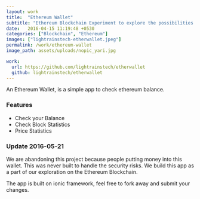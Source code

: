```yaml
---
layout: work
title:  "Ethereum Wallet"
subtitle: "Ethereum Blockchain Experiment to explore the possibilities of client libraries."
date:   2016-04-15 11:19:48 +0530
categories: ["Blockchain", "Ethereum"]
images: ["lightrainstech-etherwallet.jpeg"]
permalink: /work/ethereum-wallet
image_path: assets/uploads/nopic_yari.jpg

work:
  url: https://github.com/lightrainstech/etherwallet
  github: lightrainstech/etherwallet
---
```


An Ethereum Wallet, is a simple app to check ethereum balance.

### Features

- Check your Balance
- Check Block Statistics
- Price Statistics

### Update 2016-05-21

We are abandoning this project because people putting money into this wallet. This was never built to handle the security risks. We build this app as a part of our exploration on the Ethereum Blockchain.


The app is built on ionic framework, feel free to fork away and submit your changes.

